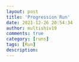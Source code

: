 ```yaml
---
layout: post
title: 'Progression Run'
date: 2021-12-26 20:54:34
author: multishiv19
comments: true
category: [runs]
tags: [Run]
description: 
---
```


<div width='100%' class='strava-embed-placeholder' data-embed-type='activity' data-embed-id='6427982683'></div>
<script src='https://strava-embeds.com/embed.js'></script>
